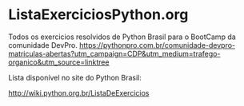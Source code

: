 # ListaExerciciosPython.org
 Todos os exercicios resolvidos de Python Brasil para o BootCamp da comunidade DevPro.
 https://pythonpro.com.br/comunidade-devpro-matriculas-abertas?utm_campaign=CDP&utm_medium=trafego-organico&utm_source=linktree
 
 Lista disponível no site do Python Brasil:

 http://wiki.python.org.br/ListaDeExercicios
